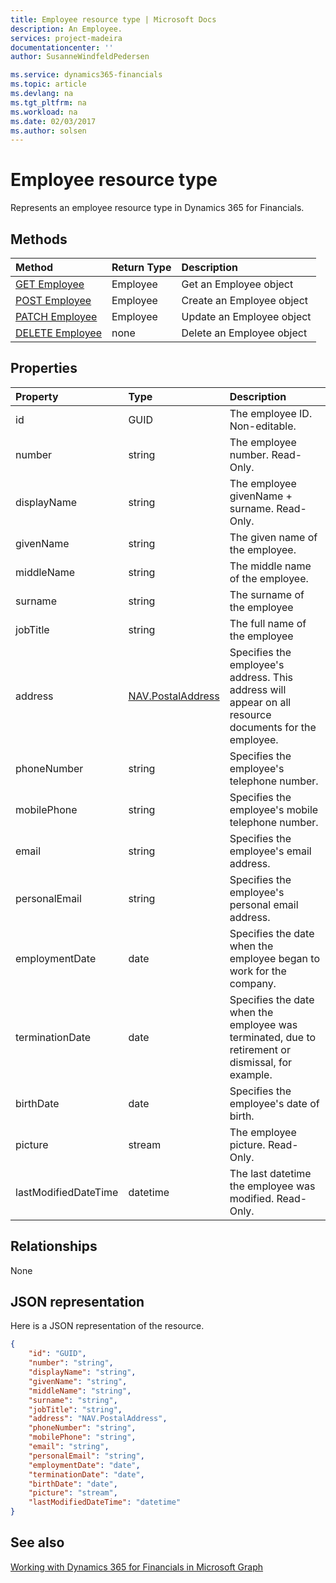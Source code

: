 ```yaml
---
title: Employee resource type | Microsoft Docs
description: An Employee.
services: project-madeira
documentationcenter: ''
author: SusanneWindfeldPedersen

ms.service: dynamics365-financials
ms.topic: article
ms.devlang: na
ms.tgt_pltfrm: na
ms.workload: na
ms.date: 02/03/2017
ms.author: solsen
---
```


# Employee resource type
Represents an employee resource type in Dynamics 365 for Financials.

## Methods

| Method       | Return Type  |Description|
|:---------------|:--------|:----------|
|[GET Employee](../api/dynamics_get_employee.md)|Employee|Get an Employee object|
|[POST Employee](../api/dynamics_create_employee.md)|Employee|Create an Employee object|
|[PATCH Employee](../api/dynamics_update_employee.md)|Employee|Update an Employee object|
|[DELETE Employee](../api/dynamics_delete_employee.md)|none|Delete an Employee object|

## Properties
| Property	   | Type	|Description|
|:---------------|:--------|:----------|
|id|GUID|The employee ID. Non-editable.|
|number|string|The employee number. Read-Only.|
|displayName|string|The employee givenName + surname. Read-Only.|
|givenName|string|The given name of the employee.|
|middleName|string|The middle name of the employee.|
|surname|string|The surname of the employee|
|jobTitle|string|The full name of the employee|
|address|[NAV.PostalAddress](../resources/dynamics_complex_types.md)|Specifies the employee's address. This address will appear on all resource documents for the employee.|
|phoneNumber|string|Specifies the employee's telephone number.|
|mobilePhone|string|Specifies the employee's mobile telephone number.|
|email|string|Specifies the employee's email address.|
|personalEmail|string|Specifies the employee's personal email address.|
|employmentDate|date|Specifies the date when the employee began to work for the company.|
|terminationDate|date|Specifies the date when the employee was terminated, due to retirement or dismissal, for example.|
|birthDate|date|Specifies the employee's date of birth.|
|picture|stream|The employee picture. Read-Only.|
|lastModifiedDateTime|datetime|The last datetime the employee was modified. Read-Only.|  


## Relationships
None

## JSON representation

Here is a JSON representation of the resource.


```json
{
    "id": "GUID",
    "number": "string",
    "displayName": "string",
    "givenName": "string",
    "middleName": "string",
    "surname": "string",
    "jobTitle": "string",
    "address": "NAV.PostalAddress",
    "phoneNumber": "string",
    "mobilePhone": "string",
    "email": "string",
    "personalEmail": "string",
    "employmentDate": "date",
    "terminationDate": "date",
    "birthDate": "date",
    "picture": "stream",
    "lastModifiedDateTime": "datetime"
}

```
## See also
[Working with Dynamics 365 for Financials in Microsoft Graph](../resources/dynamics_overview.md) 
